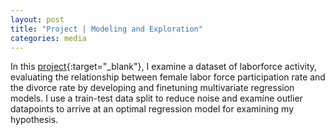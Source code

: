```yaml
---
layout: post
title: "Project | Modeling and Exploration"
categories: media
---
```




In this [project](/assets/RPortfolioAnalysis.pdf){:target="_blank"}, I examine a dataset of laborforce activity, evaluating the relationship between female labor force participation rate and the divorce rate by developing and finetuning multivariate regression models. I use a train-test data split to reduce noise and examine outlier datapoints to arrive at an optimal regression model for examining my hypothesis.
